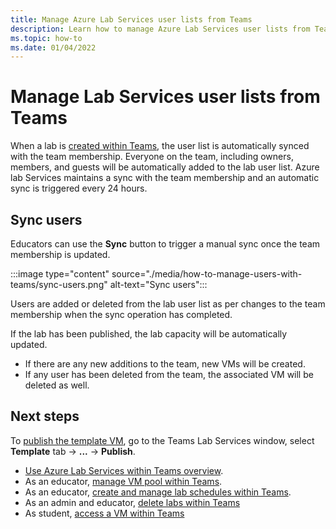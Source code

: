 ```yaml
---
title: Manage Azure Lab Services user lists from Teams
description: Learn how to manage Azure Lab Services user lists from Teams. 
ms.topic: how-to
ms.date: 01/04/2022
---
```


# Manage Lab Services user lists from Teams

When a lab is [created within Teams](how-to-get-started-create-lab-within-teams.md), the user list is automatically synced with the team membership. Everyone on the team, including owners, members, and guests will be automatically added to the lab user list. Azure lab Services maintains a sync with the team membership and an automatic sync is triggered every 24 hours.

## Sync users

Educators can use the **Sync** button to trigger a manual sync once the team membership is updated.

:::image type="content" source="./media/how-to-manage-users-with-teams/sync-users.png" alt-text="Sync users":::

Users are added or deleted from the lab user list as per changes to the team membership when the sync operation has completed.  

If the lab has been published, the lab capacity will be automatically updated.

- If there are any new additions to the team, new VMs will be created.
- If any user has been deleted from the team, the associated VM will be deleted as well.

## Next steps

To [publish the template VM](how-to-create-manage-template.md#publish-the-template-vm), go to the Teams Lab Services window, select **Template** tab -> **...** -> **Publish**.

- [Use Azure Lab Services within Teams overview](lab-services-within-teams-overview.md).
- As an educator, [manage VM pool within Teams](how-to-manage-vm-pool-within-teams.md).
- As an educator, [create and manage lab schedules within Teams](how-to-create-schedules-within-teams.md).
- As an admin and educator, [delete labs within Teams](how-to-delete-lab-within-teams.md)
- As student, [access a VM within Teams](how-to-access-vm-for-students-within-teams.md)
